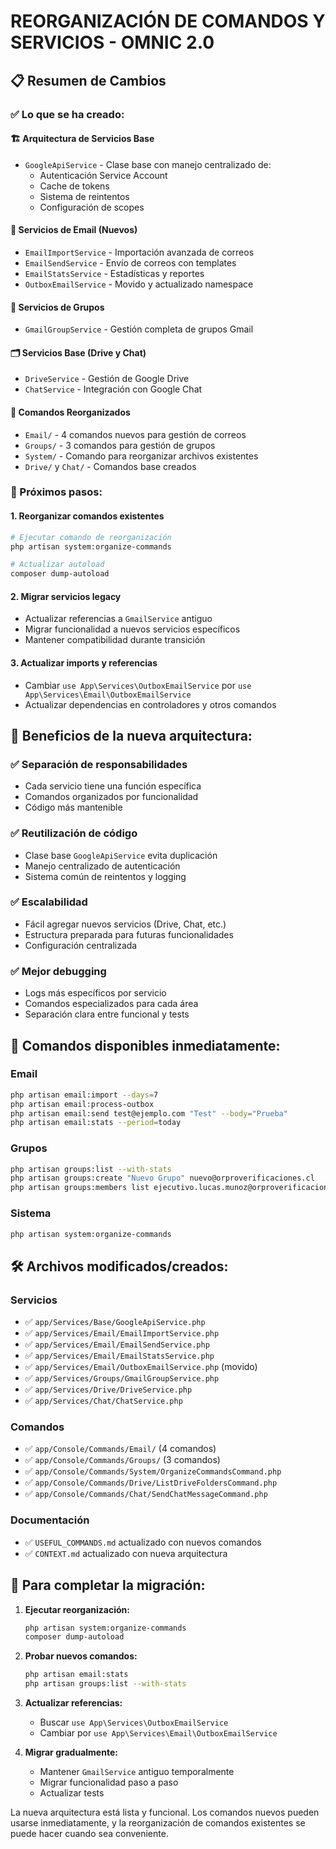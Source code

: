 # REORGANIZACIÓN DE COMANDOS Y SERVICIOS - OMNIC 2.0

## 📋 Resumen de Cambios

### ✅ Lo que se ha creado:

#### 🏗️ Arquitectura de Servicios Base
- `GoogleApiService` - Clase base con manejo centralizado de:
  - Autenticación Service Account
  - Cache de tokens
  - Sistema de reintentos
  - Configuración de scopes

#### 📧 Servicios de Email (Nuevos)
- `EmailImportService` - Importación avanzada de correos
- `EmailSendService` - Envío de correos con templates
- `EmailStatsService` - Estadísticas y reportes
- `OutboxEmailService` - Movido y actualizado namespace

#### 👥 Servicios de Grupos
- `GmailGroupService` - Gestión completa de grupos Gmail

#### 🗂️ Servicios Base (Drive y Chat)
- `DriveService` - Gestión de Google Drive
- `ChatService` - Integración con Google Chat

#### 📁 Comandos Reorganizados
- `Email/` - 4 comandos nuevos para gestión de correos
- `Groups/` - 3 comandos para gestión de grupos
- `System/` - Comando para reorganizar archivos existentes
- `Drive/` y `Chat/` - Comandos base creados

### 🔄 Próximos pasos:

#### 1. Reorganizar comandos existentes
```bash
# Ejecutar comando de reorganización
php artisan system:organize-commands

# Actualizar autoload
composer dump-autoload
```

#### 2. Migrar servicios legacy
- Actualizar referencias a `GmailService` antiguo
- Migrar funcionalidad a nuevos servicios específicos
- Mantener compatibilidad durante transición

#### 3. Actualizar imports y referencias
- Cambiar `use App\Services\OutboxEmailService` por `use App\Services\Email\OutboxEmailService`
- Actualizar dependencias en controladores y otros comandos

## 🎯 Beneficios de la nueva arquitectura:

### ✅ Separación de responsabilidades
- Cada servicio tiene una función específica
- Comandos organizados por funcionalidad
- Código más mantenible

### ✅ Reutilización de código
- Clase base `GoogleApiService` evita duplicación
- Manejo centralizado de autenticación
- Sistema común de reintentos y logging

### ✅ Escalabilidad
- Fácil agregar nuevos servicios (Drive, Chat, etc.)
- Estructura preparada para futuras funcionalidades
- Configuración centralizada

### ✅ Mejor debugging
- Logs más específicos por servicio
- Comandos especializados para cada área
- Separación clara entre funcional y tests

## 📝 Comandos disponibles inmediatamente:

### Email
```bash
php artisan email:import --days=7
php artisan email:process-outbox
php artisan email:send test@ejemplo.com "Test" --body="Prueba"
php artisan email:stats --period=today
```

### Grupos
```bash
php artisan groups:list --with-stats
php artisan groups:create "Nuevo Grupo" nuevo@orproverificaciones.cl
php artisan groups:members list ejecutivo.lucas.munoz@orproverificaciones.cl
```

### Sistema
```bash
php artisan system:organize-commands
```

## 🛠️ Archivos modificados/creados:

### Servicios
- ✅ `app/Services/Base/GoogleApiService.php`
- ✅ `app/Services/Email/EmailImportService.php`
- ✅ `app/Services/Email/EmailSendService.php`
- ✅ `app/Services/Email/EmailStatsService.php`
- ✅ `app/Services/Email/OutboxEmailService.php` (movido)
- ✅ `app/Services/Groups/GmailGroupService.php`
- ✅ `app/Services/Drive/DriveService.php`
- ✅ `app/Services/Chat/ChatService.php`

### Comandos
- ✅ `app/Console/Commands/Email/` (4 comandos)
- ✅ `app/Console/Commands/Groups/` (3 comandos)
- ✅ `app/Console/Commands/System/OrganizeCommandsCommand.php`
- ✅ `app/Console/Commands/Drive/ListDriveFoldersCommand.php`
- ✅ `app/Console/Commands/Chat/SendChatMessageCommand.php`

### Documentación
- ✅ `USEFUL_COMMANDS.md` actualizado con nuevos comandos
- ✅ `CONTEXT.md` actualizado con nueva arquitectura

## 🔧 Para completar la migración:

1. **Ejecutar reorganización:**
   ```bash
   php artisan system:organize-commands
   composer dump-autoload
   ```

2. **Probar nuevos comandos:**
   ```bash
   php artisan email:stats
   php artisan groups:list --with-stats
   ```

3. **Actualizar referencias:**
   - Buscar `use App\Services\OutboxEmailService`
   - Cambiar por `use App\Services\Email\OutboxEmailService`

4. **Migrar gradualmente:**
   - Mantener `GmailService` antiguo temporalmente
   - Migrar funcionalidad paso a paso
   - Actualizar tests

La nueva arquitectura está lista y funcional. Los comandos nuevos pueden usarse inmediatamente, y la reorganización de comandos existentes se puede hacer cuando sea conveniente.
